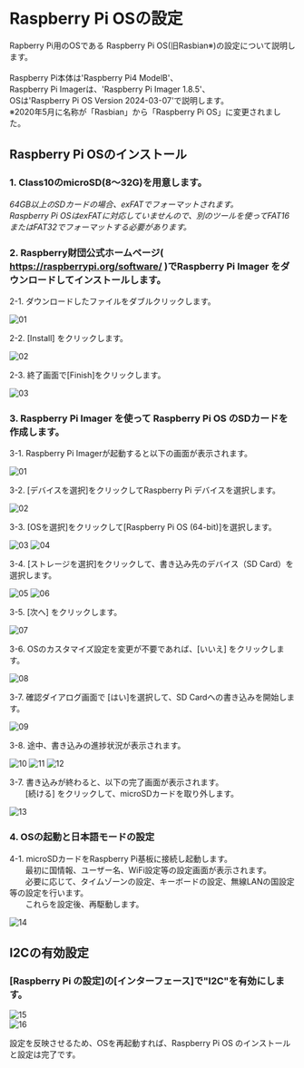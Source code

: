 # Raspberry Pi OSの設定

Rapberry Pi用のOSである Raspberry Pi OS(旧Rasbian※)の設定について説明します。<br>  
Raspberry Pi本体は'Raspberry Pi4 ModelB'、<br>
Raspberry Pi Imagerは、'Raspberry Pi Imager 1.8.5'、<br>
OSは'Raspberry Pi OS Version 2024-03-07'で説明します。<br>
※2020年5月に名称が「Rasbian」から「Raspberry Pi OS」に変更されました。

## Raspberry Pi OSのインストール  
<a name="osInstallation"></a>

###	1. Class10のmicroSD(8～32G)を用意します。

*64GB以上のSDカードの場合、exFATでフォーマットされます。<br>
Raspberry Pi OSはexFATに対応していませんので、別のツールを使ってFAT16またはFAT32でフォーマットする必要があります。*

### 2. Raspberry財団公式ホームページ( https://raspberrypi.org/software/ )でRaspberry Pi Imager をダウンロードしてインストールします。

2-1. ダウンロードしたファイルをダブルクリックします。

![01](./img/imager-00.png)  

2-2. [Install] をクリックします。

![02](./img/imager-01.png)  

2-3. 終了画面で[Finish]をクリックします。

![03](./img/imager-02.png)  

### 3. Raspberry Pi Imager を使って Raspberry Pi OS のSDカードを作成します。

3-1. Raspberry Pi Imagerが起動すると以下の画面が表示されます。

  ![01](./img/osInstall-01.png)  

3-2. [デバイスを選択]をクリックしてRaspberry Pi デバイスを選択します。

  ![02](./img/osInstall-02.png) 

3-3. [OSを選択]をクリックして[Raspberry Pi OS (64-bit)]を選択します。

  ![03](./img/osInstall-03.png) 
  ![04](./img/osInstall-04.png) 

3-4. [ストレージを選択]をクリックして、書き込み先のデバイス（SD Card）を選択します。
 
  ![05](./img/osInstall-05.png) 
  ![06](./img/osInstall-06.png) 

3-5. [次へ] をクリックします。

  ![07](./img/osInstall-07.png) 

3-6. OSのカスタマイズ設定を変更が不要であれば、[いいえ] をクリックします。

  ![08](./img/osInstall-08.png) 

3-7. 確認ダイアログ画面で [はい]を選択して、SD Cardへの書き込みを開始します。

  ![09](./img/osInstall-09.png) 

3-8. 途中、書き込みの進捗状況が表示されます。

  ![10](./img/osInstall-10.png) 
  ![11](./img/osInstall-11.png) 
  ![12](./img/osInstall-12.png) 

3-7. 書き込みが終わると、以下の完了画面が表示されます。<br>
　　[続ける] をクリックして、microSDカードを取り外します。

  ![13](./img/osInstall-13.png) 

### 4. OSの起動と日本語モードの設定

4-1. microSDカードをRaspberry Pi基板に接続し起動します。  
　　最初に国情報、ユーザー名、WiFi設定等の設定画面が表示されます。<br>
　　必要に応じて、タイムゾーンの設定、キーボードの設定、無線LANの国設定 等の設定を行います。<br>
　　これらを設定後、再駆動します。

  ![14](./img/osInstall-14.png) 


## I2Cの有効設定  

### [Raspberry Pi の設定]の[インターフェース]で"I2C"を有効にします。

   ![15](./img/piConfig-01.png)  
   ![16](./img/i2cSetting-01.png)  

設定を反映させるため、OSを再起動すれば、Raspberry Pi OS のインストールと設定は完了です。